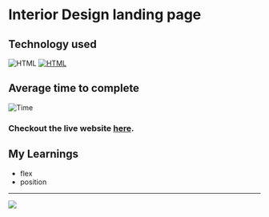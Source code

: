 # Interior Design landing page

## Technology used
![HTML](https://img.shields.io/badge/HTML-Yes-blue.svg) [![HTML](https://img.shields.io/badge/CSS-Yes-blue.svg)]()

## Average time to complete

![Time](https://img.shields.io/badge/Time%20Taken-1hrs-green.svg)


### Checkout the live website [here](https://mayankraj-lcp010.netlify.app/).

## My Learnings


- flex 
- position

---
<img src="project.png" max-width=600px>

